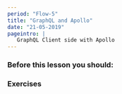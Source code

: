 ```yaml
---
period: "Flow-5"
title: "GraphQL and Apollo"
date: "21-05-2019"
pageintro: | 
   GraphQL Client side with Apollo
---
```


### Before this lesson you should:
<!--readings_begin-->

<!--readings_end-->

### Exercises
<!--exercises_begin-->

<!--exercises_end-->